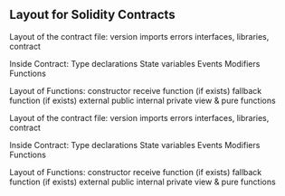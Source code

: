 ## Layout for Solidity Contracts

Layout of the contract file:
version
imports
errors
interfaces, libraries, contract

Inside Contract:
Type declarations
State variables
Events
Modifiers
Functions

Layout of Functions:
constructor
receive function (if exists)
fallback function (if exists)
external
public
internal
private
view & pure functions

Layout of the contract file:
version
imports
errors
interfaces, libraries, contract

Inside Contract:
Type declarations
State variables
Events
Modifiers
Functions

Layout of Functions:
constructor
receive function (if exists)
fallback function (if exists)
external
public
internal
private
view & pure functions